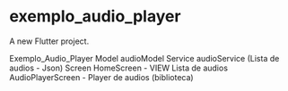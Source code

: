 # exemplo_audio_player

A new Flutter project.


Exemplo_Audio_Player
    Model
        audioModel
    Service
        audioService (Lista de audios - Json)
    Screen
        HomeScreen - VIEW Lista de audios
        AudioPlayerScreen - Player de audios 
        (biblioteca)
    
    